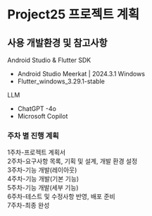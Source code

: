 # Project25 프로젝트 계획


## 사용 개발환경 및 참고사항
Android Studio & Flutter SDK
- Android Studio Meerkat | 2024.3.1 Windows
- Flutter_windows_3.29.1-stable  


LLM
- ChatGPT -4o
- Microsoft Copilot


### 주차 별 진행 계획


1주차-프로젝트 계획서  
2주차-요구사항 목록, 기획 및 설계, 개발 환경 설정  
3주차-기능 개발(레이아웃)  
4주차-기능 개발(기본 기능)  
5주차-기능 개발(세부 기능)  
6주차-테스트 및 수정사항 반영, 배포 준비  
7주차-최종 완성
